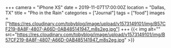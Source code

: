 +++
camera = "iPhone XS"
date = 2019-11-07T17:00:00Z
location = "Dallas, TX"
title = "Pho in the Rain"
categories = ["Journal"]
tags = ["food"]
images = ["https://res.cloudinary.com/tobyblog/image/upload/v1573149101/img/B57CF219-8A8F-4807-A66D-0AB485141947_m8s2eg.jpg"]
+++
{{< img alt="" src="https://res.cloudinary.com/tobyblog/image/upload/v1573149101/img/B57CF219-8A8F-4807-A66D-0AB485141947_m8s2eg.jpg" >}}
<!--more-->
